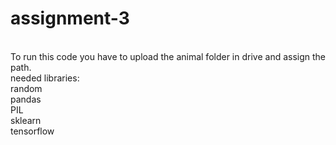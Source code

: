 # assignment-3
<br>
To run this code you have to upload the animal folder in drive and assign the path.
<Br>
needed libraries:
<Br>
  random
  <Br>
  pandas
  <Br>
  PIL
  <Br>
  sklearn
  <Br>
  tensorflow
  <Br>
